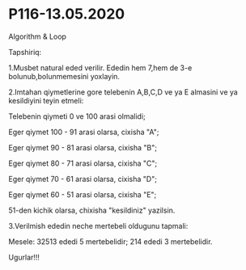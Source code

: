 # P116-13.05.2020

Algorithm & Loop

Tapshiriq:

1.Musbet natural eded verilir. Ededin hem 7,hem de 3-e bolunub,bolunmemesini yoxlayin.

2.Imtahan qiymetlerine gore telebenin A,B,C,D ve ya E almasini ve ya kesildiyini teyin etmeli:

Telebenin qiymeti 0 ve 100 arasi olmalidi;

Eger qiymet 100 - 91 arasi olarsa, cixisha "A";

Eger qiymet 90 - 81 arasi olarsa, cixisha "B";

Eger qiymet 80 - 71 arasi olarsa, cixisha "C";

Eger qiymet 70 - 61 arasi olarsa, cixisha "D";

Eger qiymet 60 - 51 arasi olarsa, cixisha "E";

51-den kichik olarsa, chixisha "kesildiniz" yazilsin.

3.Verilmish ededin neche mertebeli oldugunu tapmali:

Mesele: 32513 ededi 5 mertebelidir; 214 ededi 3 mertebelidir.

Ugurlar!!!
